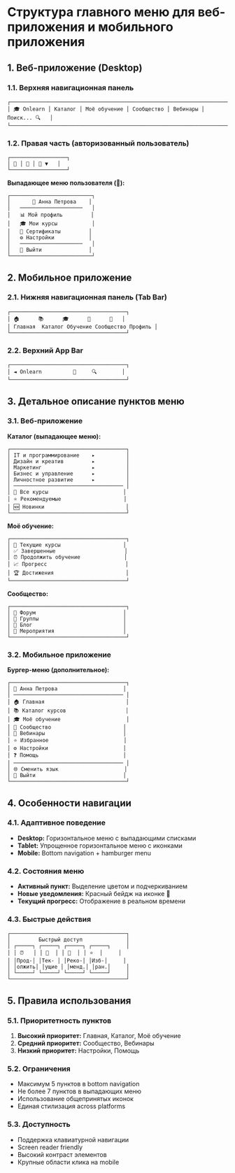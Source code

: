 
# Структура главного меню для веб-приложения и мобильного приложения

## 1. Веб-приложение (Desktop)

### 1.1. Верхняя навигационная панель
```
┌─────────────────────────────────────────────────────────────────────────────┐
│ 🎓 Onlearn │ Каталог │ Моё обучение │ Сообщество │ Вебинары │ Поиск... 🔍   │
└─────────────────────────────────────────────────────────────────────────────┘
```

### 1.2. Правая часть (авторизованный пользователь)
```
┌──────────────────┐
│ 🔔 │ 💬 │ 👤 ▼   │
└──────────────────┘
```

**Выпадающее меню пользователя (👤):**
```
┌──────────────────────────┐
│       👤 Анна Петрова    │
│   ────────────────────   │
│   📊 Мой профиль         │
│   🎓 Мои курсы           │
│   📜 Сертификаты         │
│   ⚙️ Настройки           │
│   ────────────────────   │
│   🚪 Выйти               │
└──────────────────────────┘
```

## 2. Мобильное приложение

### 2.1. Нижняя навигационная панель (Tab Bar)
```
┌─────────────────────────────────────┐
│ 🏠      📚      🎓      👥      👤   │
│ Главная  Каталог Обучение Сообщество Профиль │
└─────────────────────────────────────┘
```

### 2.2. Верхний App Bar
```
┌─────────────────────────────────────┐
│ ◄ Onlearn          🔔     🔍        │
└─────────────────────────────────────┘
```

## 3. Детальное описание пунктов меню

### 3.1. Веб-приложение

**Каталог (выпадающее меню):**
```
┌─────────────────────────────────────┐
│ IT и программирование    ▸          │
│ Дизайн и креатив         ▸          │
│ Маркетинг                ▸          │
│ Бизнес и управление      ▸          │
│ Личностное развитие      ▸          │
│ ─────────────────────────────────── │
│ 🎯 Все курсы                        │
│ ⭐ Рекомендуемые                    │
│ 🆕 Новинки                          │
└─────────────────────────────────────┘
```

**Моё обучение:**
```
┌─────────────────────────────────────┐
│ 📖 Текущие курсы                    │
│ ✅ Завершенные                      │
│ ⏰ Продолжить обучение              │
│ 📈 Прогресс                         │
│ 🏆 Достижения                       │
└─────────────────────────────────────┘
```

**Сообщество:**
```
┌─────────────────────────────────────┐
│ 💬 Форум                            │
│ 👥 Группы                           │
│ 📝 Блог                             │
│ 🎯 Мероприятия                      │
└─────────────────────────────────────┘
```

### 3.2. Мобильное приложение

**Бургер-меню (дополнительное):**
```
┌─────────────────────────────────────┐
│ 👤 Анна Петрова                     │
│ ─────────────────────────────────── │
│ 🏠 Главная                          │
│ 📚 Каталог курсов                   │
│ 🎓 Моё обучение                     │
│ 👥 Сообщество                       │
│ 📅 Вебинары                         │
│ ⭐ Избранное                        │
│ ⚙️ Настройки                        │
│ ❓ Помощь                           │
│ ─────────────────────────────────── │
│ 🌐 Сменить язык                     │
│ 🚪 Выйти                            │
└─────────────────────────────────────┘
```

## 4. Особенности навигации

### 4.1. Адаптивное поведение
- **Desktop:** Горизонтальное меню с выпадающими списками
- **Tablet:** Упрощенное горизонтальное меню с иконками
- **Mobile:** Bottom navigation + hamburger menu

### 4.2. Состояния меню
- **Активный пункт:** Выделение цветом и подчеркиванием
- **Новые уведомления:** Красный бейдж на иконке 🔔
- **Текущий прогресс:** Отображение в реальном времени

### 4.3. Быстрые действия
```
┌─────────────────────────────────────┐
│         Быстрый доступ              │
│ ┌─────┐ ┌─────┐ ┌─────┐ ┌─────┐     │
│ │ ⏰   │ │ 📖  │ │ 🎯  │ │ ⭐  │     │
│ │Прод-│ │Тек- │ │Реко-│ │Изб-│     │
│ │олжить│ │ущие │ │менд.│ │ран.│     │
│ └─────┘ └─────┘ └─────┘ └─────┘     │
└─────────────────────────────────────┘
```

## 5. Правила использования

### 5.1. Приоритетность пунктов
1. **Высокий приоритет:** Главная, Каталог, Моё обучение
2. **Средний приоритет:** Сообщество, Вебинары  
3. **Низкий приоритет:** Настройки, Помощь

### 5.2. Ограничения
- Максимум 5 пунктов в bottom navigation
- Не более 7 пунктов в выпадающих меню
- Использование общепринятых иконок
- Единая стилизация across platforms

### 5.3. Доступность
- Поддержка клавиатурной навигации
- Screen reader friendly
- Высокий контраст элементов
- Крупные области клика на mobile
